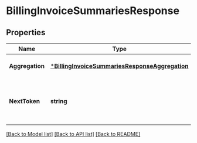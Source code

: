 # BillingInvoiceSummariesResponse

## Properties
Name | Type | Description | Notes
------------ | ------------- | ------------- | -------------
**Aggregation** | [***BillingInvoiceSummariesResponseAggregation**](BillingInvoiceSummariesResponse_aggregation.md) |  | [optional] [default to null]
**NextToken** | **string** | Offset to fetch next page with list of billing invoice summary(s). | [optional] [default to null]

[[Back to Model list]](../README.md#documentation-for-models) [[Back to API list]](../README.md#documentation-for-api-endpoints) [[Back to README]](../README.md)

